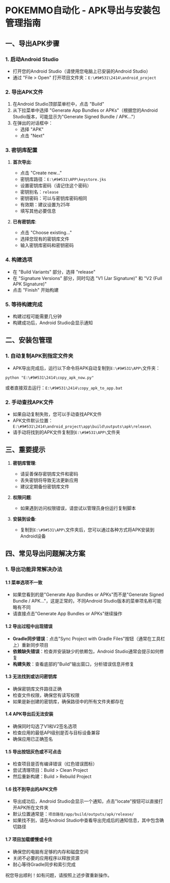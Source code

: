 # POKEMMO自动化 - APK导出与安装包管理指南

## 一、导出APK步骤

### 1. 启动Android Studio
- 打开您的Android Studio（请使用您电脑上已安装的Android Studio）
- 通过 "File > Open" 打开项目文件夹：`E:\#9#531\2414\android_project`

### 2. 导出APK文件
1. 在Android Studio顶部菜单栏中，点击 "Build"
2. 从下拉菜单中选择 "Generate App Bundles or APKs"（根据您的Android Studio版本，可能显示为"Generate Signed Bundle / APK..."）
3. 在弹出的对话框中：
   - 选择 "APK"
   - 点击 "Next"

### 3. 密钥库配置
1. **首次导出**:
   - 点击 "Create new..."
   - 密钥库路径：`E:\#9#531\APP\keystore.jks`
   - 设置密钥库密码（请记住这个密码）
   - 密钥别名：`release`
   - 密钥密码：可以与密钥库密码相同
   - 有效期：建议设置为25年
   - 填写其他必要信息

2. **已有密钥库**:
   - 点击 "Choose existing..."
   - 选择您现有的密钥库文件
   - 输入密钥库密码和密钥密码

### 4. 构建选项
- 在 "Build Variants" 部分，选择 "release"
- 在 "Signature Versions" 部分，同时勾选 "V1 (Jar Signature)" 和 "V2 (Full APK Signature)"
- 点击 "Finish" 开始构建

### 5. 等待构建完成
- 构建过程可能需要几分钟
- 构建成功后，Android Studio会显示通知

## 二、安装包管理

### 1. 自动复制APK到指定文件夹
- APK导出完成后，运行以下命令将APK自动复制到`E:\#9#531\APP\`文件夹：

```
python "E:\#9#531\2414\copy_apk_now.py"
```

或者直接双击运行：`E:\#9#531\2414\copy_apk_to_app.bat`

### 2. 手动查找APK文件
- 如果自动复制失败，您可以手动查找APK文件
- APK文件默认位置：`E:\#9#531\2414\android_project\app\build\outputs\apk\release\`
- 请手动将找到的APK文件复制到`E:\#9#531\APP\`文件夹

## 三、重要提示

1. **密钥库管理**:
   - 请妥善保存密钥库文件和密码
   - 丢失密钥将导致无法更新应用
   - 建议定期备份密钥库文件

2. **权限问题**:
   - 如果遇到访问权限错误，请尝试以管理员身份运行复制脚本

3. **安装到设备**:
   - 复制到`E:\#9#531\APP\`文件夹后，您可以通过各种方式将APK安装到Android设备

## 四、常见导出问题解决方案

### 1. 导出功能异常解决办法

#### 1.1 菜单选项不一致
- 如果您看到的是"Generate App Bundles or APKs"而不是"Generate Signed Bundle / APK..."，这是正常的，不同Android Studio版本的菜单项名称可能略有不同
- 请直接点击"Generate App Bundles or APKs"继续操作

#### 1.2 导出过程中出现错误
- **Gradle同步错误**：点击"Sync Project with Gradle Files"按钮（通常在工具栏上）重新同步项目
- **依赖缺失错误**：检查并安装缺少的依赖包，Android Studio通常会提示如何修复
- **构建失败**：查看底部的"Build"输出窗口，分析错误信息并修复

#### 1.3 无法找到或访问密钥库
- 确保密钥库文件路径正确
- 检查文件权限，确保您有读写权限
- 如果是新创建的密钥库，确保路径中的所有文件夹都存在

#### 1.4 APK导出后无法安装
- 确保同时勾选了V1和V2签名选项
- 检查应用的最低API级别是否与目标设备兼容
- 确保应用已正确签名

#### 1.5 导出按钮灰色或不可点击
- 检查项目是否有编译错误（红色错误图标）
- 尝试清理项目：Build > Clean Project
- 然后重新构建：Build > Rebuild Project

#### 1.6 找不到导出的APK文件
- 导出成功后，Android Studio会显示一个通知，点击"locate"按钮可以直接打开APK所在文件夹
- 默认位置通常是：`项目路径/app/build/outputs/apk/release/`
- 如果找不到，请在Android Studio中查看导出完成后的通知信息，其中包含确切路径

#### 1.7 项目加载缓慢或卡住
- 确保您的电脑有足够的内存和磁盘空间
- 关闭不必要的应用程序以释放资源
- 耐心等待Gradle同步和索引完成

祝您导出顺利！如有问题，请按照上述步骤重新操作。